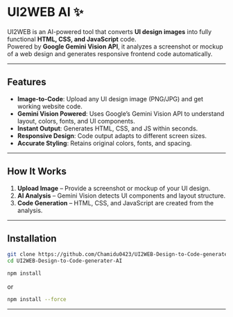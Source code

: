 # UI2WEB AI ✨

UI2WEB is an AI-powered tool that converts **UI design images** into fully functional **HTML, CSS, and JavaScript** code.  
Powered by **Google Gemini Vision API**, it analyzes a screenshot or mockup of a web design and generates responsive frontend code automatically.

---

## Features
- **Image-to-Code**: Upload any UI design image (PNG/JPG) and get working website code.
- **Gemini Vision Powered**: Uses Google’s Gemini Vision API to understand layout, colors, fonts, and UI components.
- **Instant Output**: Generates HTML, CSS, and JS within seconds.
- **Responsive Design**: Code output adapts to different screen sizes.
- **Accurate Styling**: Retains original colors, fonts, and spacing.

---

## How It Works
1. **Upload Image** – Provide a screenshot or mockup of your UI design.
2. **AI Analysis** – Gemini Vision detects UI components and layout structure.
3. **Code Generation** – HTML, CSS, and JavaScript are created from the analysis.

---

## Installation
```bash
git clone https://github.com/Chamidu0423/UI2WEB-Design-to-Code-generater-AI.git
cd UI2WEB-Design-to-Code-generater-AI
```
```bash
npm install
```
or
```bash
npm install --force
```

---
